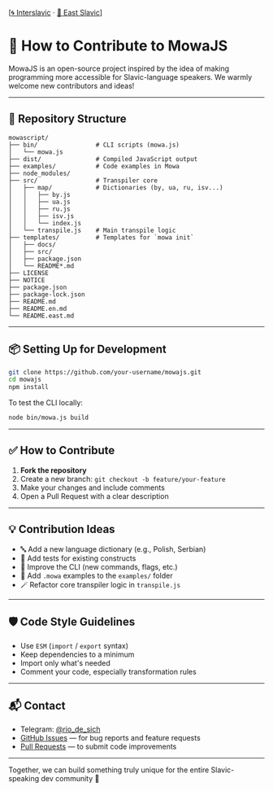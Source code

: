 [[🌀 Interslavic](../../07_contribute.md) · [🌲 East Slavic](../east/07_contribute.md)]

# 🤝 How to Contribute to MowaJS

MowaJS is an open-source project inspired by the idea of making programming more accessible for Slavic-language speakers. We warmly welcome new contributors and ideas!

---

## 📁 Repository Structure

```
mowascript/
├── bin/                # CLI scripts (mowa.js)
│   └── mowa.js
├── dist/               # Compiled JavaScript output
├── examples/           # Code examples in Mowa
├── node_modules/
├── src/                # Transpiler core
│   ├── map/            # Dictionaries (by, ua, ru, isv...)
│   │   ├── by.js
│   │   ├── ua.js
│   │   ├── ru.js
│   │   ├── isv.js
│   │   └── index.js
│   └── transpile.js    # Main transpile logic
├── templates/          # Templates for `mowa init`
│   ├── docs/
│   ├── src/
│   ├── package.json
│   └── README*.md
├── LICENSE
├── NOTICE
├── package.json
├── package-lock.json
├── README.md
├── README.en.md
└── README.east.md
```

---

## 📦 Setting Up for Development

```bash
git clone https://github.com/your-username/mowajs.git
cd mowajs
npm install
```

To test the CLI locally:
```bash
node bin/mowa.js build
```

---

## ✅ How to Contribute

1. **Fork the repository**
2. Create a new branch: `git checkout -b feature/your-feature`
3. Make your changes and include comments
4. Open a Pull Request with a clear description

---

## 💡 Contribution Ideas

- 🔤 Add a new language dictionary (e.g., Polish, Serbian)
- 🧪 Add tests for existing constructs
- 🧱 Improve the CLI (new commands, flags, etc.)
- 📘 Add `.mowa` examples to the `examples/` folder
- 🪄 Refactor core transpiler logic in `transpile.js`

---

## 🛡 Code Style Guidelines

- Use `ESM` (`import` / `export` syntax)
- Keep dependencies to a minimum
- Import only what's needed
- Comment your code, especially transformation rules

---

## 📬 Contact

- Telegram: [@rio_de_sich](https://t.me/rio_de_sich)
- [GitHub Issues](https://github.com/dmitrisi4/mowascript/issues) — for bug reports and feature requests
- [Pull Requests](https://github.com/dmitrisi4/mowascript/pulls) — to submit code improvements

---

Together, we can build something truly unique for the entire Slavic-speaking dev community 💙


